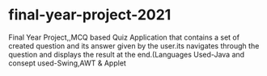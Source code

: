 # final-year-project-2021
Final Year Project,,MCQ based Quiz Application that contains a set of created question and its answer given by the user.its navigates through the question and displays the result at the end.(Languages Used-Java and consept used-Swing,AWT &amp; Applet
